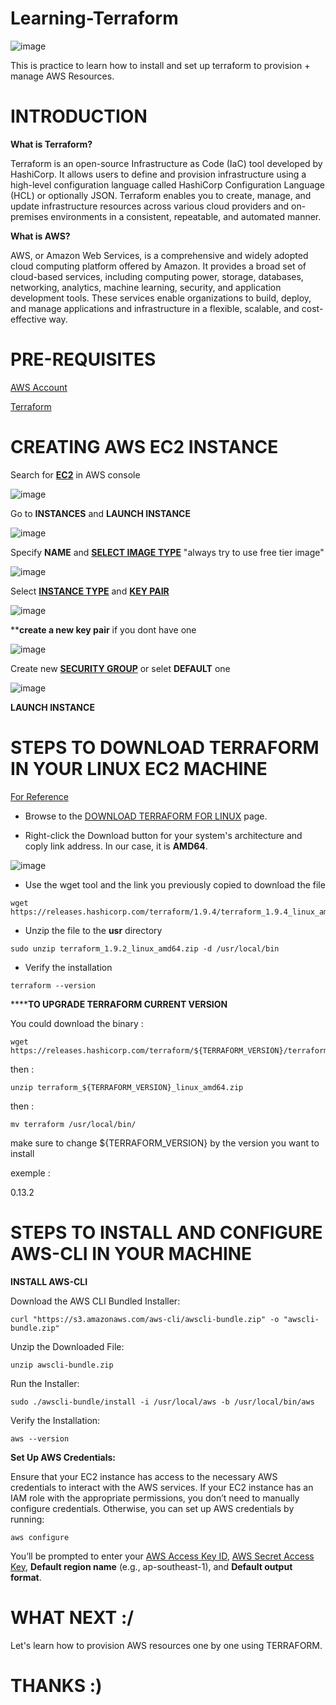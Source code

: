 # Learning-Terraform
![image](https://github.com/user-attachments/assets/905a824b-5be9-49ea-8c15-1dfeb619aa78)

This is practice to learn how to install and set up terraform to provision + manage AWS Resources.
# INTRODUCTION
**What is Terraform?**

Terraform is an open-source Infrastructure as Code (IaC) tool developed by HashiCorp. It allows users to define and provision infrastructure using a high-level configuration language called HashiCorp Configuration Language (HCL) or optionally JSON. Terraform enables you to create, manage, and update infrastructure resources across various cloud providers and on-premises environments in a consistent, repeatable, and automated manner.

**What is AWS?**

AWS, or Amazon Web Services, is a comprehensive and widely adopted cloud computing platform offered by Amazon. It provides a broad set of cloud-based services, including computing power, storage, databases, networking, analytics, machine learning, security, and application development tools. These services enable organizations to build, deploy, and manage applications and infrastructure in a flexible, scalable, and cost-effective way.

# PRE-REQUISITES
[AWS Account](https://www.google.com/aclk?sa=l&ai=DChcSEwjllPjj6PuHAxVwpWYCHRlVHwYYABABGgJzbQ&co=1&ase=2&gclid=EAIaIQobChMI5ZT44-j7hwMVcKVmAh0ZVR8GEAAYASABEgITNPD_BwE&sig=AOD64_2Pk3SNHdUryjkXO5V121Nu-9XVTA&q&nis=4&adurl&ved=2ahUKEwi6u_Tj6PuHAxWzTGwGHZCKIpUQqyQoAHoECAgQDA)

[Terraform](https://developer.hashicorp.com/terraform/install)

# CREATING AWS EC2 INSTANCE

Search for [**EC2**](https://docs.aws.amazon.com/AWSEC2/latest/UserGuide/EC2_GetStarted.html) in AWS console

![image](https://github.com/user-attachments/assets/c4f01374-a52e-402d-89c3-d99318166afe)

Go to **INSTANCES** and **LAUNCH INSTANCE**

![image](https://github.com/user-attachments/assets/5b342aef-1740-431c-b0d6-518e18459098)

Specify **NAME** and [**SELECT IMAGE TYPE**](https://docs.aws.amazon.com/AWSEC2/latest/UserGuide/AMIs.html) "always try to use free tier image"

![image](https://github.com/user-attachments/assets/57fa40bd-dc60-4f41-8951-619bbde6a281)

Select [**INSTANCE TYPE**](https://docs.aws.amazon.com/AWSEC2/latest/UserGuide/instance-types.html) and [**KEY PAIR**](https://docs.aws.amazon.com/AWSEC2/latest/UserGuide/ec2-key-pairs.html)

![image](https://github.com/user-attachments/assets/fba65b44-5c70-4b41-aa64-aaf4d8088bdb)

****create a new key pair** if you dont have one

![image](https://github.com/user-attachments/assets/882d70e9-abec-4fa8-869a-0d4112326243)

Create new [**SECURITY GROUP**](https://docs.aws.amazon.com/AWSEC2/latest/UserGuide/ec2-security-groups.html) or selet **DEFAULT** one

![image](https://github.com/user-attachments/assets/255fada3-372e-453e-a314-66ea5afe12e8)

**LAUNCH INSTANCE**

# STEPS TO DOWNLOAD TERRAFORM IN YOUR LINUX EC2 MACHINE

[For Reference](https://phoenixnap.com/kb/how-to-install-terraform)

- Browse to the [DOWNLOAD TERRAFORM FOR LINUX](https://developer.hashicorp.com/terraform/install#linux) page.

- Right-click the Download button for your system's architecture and coply link address. In our case, it is **AMD64**.

![image](https://github.com/user-attachments/assets/55c7bb17-ed67-47ed-a7bb-0287bc220895)


- Use the wget tool and the link you previously copied to download the file
```
wget https://releases.hashicorp.com/terraform/1.9.4/terraform_1.9.4_linux_amd64.zip
```
- Unzip the file to the **usr** directory
```
sudo unzip terraform_1.9.2_linux_amd64.zip -d /usr/local/bin
```
- Verify the installation
```
terraform --version
```
******TO UPGRADE TERRAFORM CURRENT VERSION**

You could download the binary :
```
wget https://releases.hashicorp.com/terraform/${TERRAFORM_VERSION}/terraform_${TERRAFORM_VERSION}_linux_amd64.zip
```
then :
```
unzip terraform_${TERRAFORM_VERSION}_linux_amd64.zip
```
then :
```
mv terraform /usr/local/bin/
```
make sure to change ${TERRAFORM_VERSION} by the version you want to install

exemple :

0.13.2

# STEPS TO INSTALL AND CONFIGURE AWS-CLI IN YOUR MACHINE

**INSTALL AWS-CLI**

Download the AWS CLI Bundled Installer:
```
curl "https://s3.amazonaws.com/aws-cli/awscli-bundle.zip" -o "awscli-bundle.zip"
```
Unzip the Downloaded File:
```
unzip awscli-bundle.zip
```
Run the Installer:
```
sudo ./awscli-bundle/install -i /usr/local/aws -b /usr/local/bin/aws
```
Verify the Installation:
```
aws --version
```

**Set Up AWS Credentials:**

Ensure that your EC2 instance has access to the necessary AWS credentials to interact with the AWS services. If your EC2 instance has an IAM role with the appropriate permissions, you don’t need to manually configure credentials. Otherwise, you can set up AWS credentials by running:
```
aws configure
```
You’ll be prompted to enter your [AWS Access Key ID](https://repost.aws/knowledge-center/create-access-key), [AWS Secret Access Key](https://aws.amazon.com/blogs/security/wheres-my-secret-access-key/), **Default region name** (e.g., ap-southeast-1), and **Default output format**.

# WHAT NEXT :/

Let's learn how to provision AWS resources one by one using TERRAFORM.

# THANKS :)

